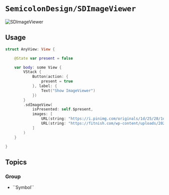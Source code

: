 # ``SemicolonDesign/SDImageViewer``

![SDImageViewer](SDImageViewer)

## Usage

```swift
struct AnyView: View {

    @State var present = false

    var body: some View {
        VStack {
            Button(action: {
                present = true
            }, label: {
                Text("Show ImageViewer")
            })
        }
        .sdImageView(
            isPresented: self.$present,
            images: [
                URL(string: "https://i.pinimg.com/originals/1d/25/28/1d2528b6e70d40a68c1d956cfe375e45.jpg")!,
                URL(string: "https://fitnish.com/wp-content/uploads/2022/03/82886176_3103409266549936_7191193382985662464_n.jpg")!
            ]
        )
    }

}
```

## Topics

### <!--@START_MENU_TOKEN@-->Group<!--@END_MENU_TOKEN@-->

- <!--@START_MENU_TOKEN@-->``Symbol``<!--@END_MENU_TOKEN@-->
